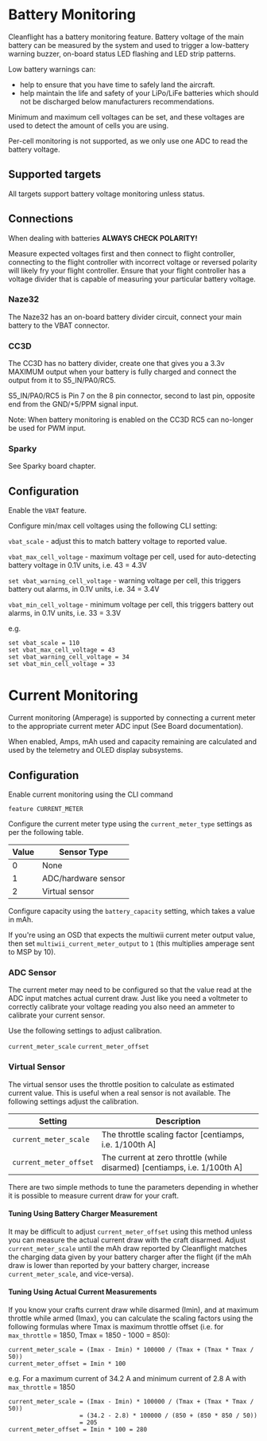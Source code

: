 # Battery Monitoring

Cleanflight has a battery monitoring feature.  Battery voltage of the main battery can be measured by the system and used
to trigger a low-battery warning buzzer, on-board status LED flashing and LED strip patterns.

Low battery warnings can:

* help to ensure that you have time to safely land the aircraft.
* help maintain the life and safety of your LiPo/LiFe batteries which should not be discharged below manufacturers recommendations.

Minimum and maximum cell voltages can be set, and these voltages are used to detect the amount of cells you are using.

Per-cell monitoring is not supported, as we only use one ADC to read the battery voltage.
  
## Supported targets

All targets support battery voltage monitoring unless status.

## Connections

When dealing with batteries **ALWAYS CHECK POLARITY!**

Measure expected voltages first and then connect to flight controller, connecting to the flight controller with
incorrect voltage or reversed polarity will likely fry your flight controller. Ensure that your flight controller
has a voltage divider that is capable of measuring your particular battery voltage.

### Naze32

The Naze32 has an on-board battery divider circuit, connect your main battery to the VBAT connector.

### CC3D

The CC3D has no battery divider, create one that gives you a 3.3v MAXIMUM output when your battery is
fully charged and connect the output from it to S5_IN/PA0/RC5.

S5_IN/PA0/RC5 is Pin 7 on the 8 pin connector, second to last pin, opposite end from the GND/+5/PPM signal input.

Note: When battery monitoring is enabled on the CC3D RC5 can no-longer be used for PWM input.

### Sparky

See Sparky board chapter.

## Configuration

Enable the `VBAT` feature.

Configure min/max cell voltages using the following CLI setting:

`vbat_scale` - adjust this to match battery voltage to reported value.

`vbat_max_cell_voltage` - maximum voltage per cell, used for auto-detecting battery voltage in 0.1V units, i.e. 43 = 4.3V

`set vbat_warning_cell_voltage` - warning voltage per cell, this triggers battery out alarms, in 0.1V units, i.e. 34 = 3.4V

`vbat_min_cell_voltage` - minimum voltage per cell, this triggers battery out alarms, in 0.1V units, i.e. 33 = 3.3V

e.g.

```
set vbat_scale = 110
set vbat_max_cell_voltage = 43
set vbat_warning_cell_voltage = 34
set vbat_min_cell_voltage = 33
```

# Current Monitoring

Current monitoring (Amperage) is supported by connecting a current meter to the appropriate current meter ADC input (See Board documentation).

When enabled, Amps, mAh used and capacity remaining are calculated and used by the telemetry and OLED display subsystems.

## Configuration

Enable current monitoring using the CLI command

```
feature CURRENT_METER
```

Configure the current meter type using the `current_meter_type` settings as per the following table.

| Value | Sensor Type            |
| ----- | ---------------------- | 
| 0     | None                   |
| 1     | ADC/hardware sensor    |
| 2     | Virtual sensor         |

Configure capacity using the `battery_capacity` setting, which takes a value in mAh.

If you're using an OSD that expects the multiwii current meter output value, then set `multiwii_current_meter_output` to `1` (this multiplies amperage sent to MSP by 10).

### ADC Sensor
The current meter may need to be configured so that the value read at the ADC input matches actual current draw.  Just like you need a voltmeter to correctly calibrate your voltage reading you also need an ammeter to calibrate your current sensor.

Use the following settings to adjust calibration. 

`current_meter_scale`
`current_meter_offset`

### Virtual Sensor
The virtual sensor uses the throttle position to calculate as estimated current value. This is useful when a real sensor is not available. The following settings adjust the calibration.

| Setting                       | Description                                              |
| ----------------------------- | -------------------------------------------------------- | 
| `current_meter_scale`      | The throttle scaling factor [centiamps, i.e. 1/100th A]  |
| `current_meter_offset`     | The current at zero throttle (while disarmed) [centiamps, i.e. 1/100th A] |

There are two simple methods to tune the parameters depending in whether it is possible to measure current draw for your craft.

#### Tuning Using Battery Charger Measurement
It may be difficult to adjust `current_meter_offset` using this method unless you can measure the actual current draw with the craft disarmed. Adjust `current_meter_scale` until the mAh draw reported by Cleanflight matches the charging data given by your battery charger after the flight (if the mAh draw is lower than reported by your battery charger, increase `current_meter_scale`, and vice-versa).
#### Tuning Using Actual Current Measurements
If you know your crafts current draw while disarmed (Imin), and at maximum throttle while armed (Imax), you can calculate the scaling factors using the following formulas where Tmax is maximum throttle offset (i.e. for `max_throttle` = 1850, Tmax = 1850 - 1000 = 850):
```
current_meter_scale = (Imax - Imin) * 100000 / (Tmax + (Tmax * Tmax / 50))
current_meter_offset = Imin * 100
```
e.g. For a maximum current of 34.2 A and minimum current of 2.8 A with `max_throttle` = 1850
```
current_meter_scale = (Imax - Imin) * 100000 / (Tmax + (Tmax * Tmax / 50))
                    = (34.2 - 2.8) * 100000 / (850 + (850 * 850 / 50))
                    = 205
current_meter_offset = Imin * 100 = 280
```
